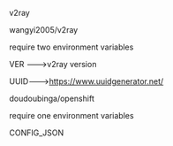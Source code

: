 v2ray 

wangyi2005/v2ray 

require two environment variables

VER --->v2ray version

UUID--->https://www.uuidgenerator.net/

doudoubinga/openshift 

require one environment variables

CONFIG_JSON

